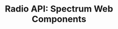 ---
layout: api.njk
title: 'Radio API: Spectrum Web Components'
displayName: Radio
componentName: radio
componentHeading: sp-radio
tags:
- component-api
---